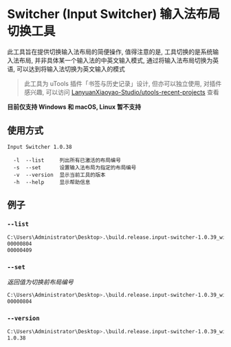 # Switcher (Input Switcher) 输入法布局切换工具
此工具旨在提供切换输入法布局的简便操作, 值得注意的是, 工具切换的是系统输入法布局, 并非具体某一个输入法的中英文输入模式, 通过将输入法布局切换为英语, 可以达到将输入法切换为英文输入的模式

> 此工具为 uTools 插件「书签与历史记录」设计, 但亦可以独立使用, 对插件感兴趣, 可以访问 [LanyuanXiaoyao-Studio/utools-recent-projects](https://github.com/LanyuanXiaoyao-Studio/utools-recent-projects) 查看

**目前仅支持 Windows 和 macOS, Linux 暂不支持**

## 使用方式
```
Input Switcher 1.0.38

  -l  --list     列出所有已激活的布局编号
  -s  --set      设置输入法布局为指定的布局编号
  -v  --version  显示当前工具的版本
  -h  --help     显示帮助信息
```

## 例子
### `--list`
```bash
C:\Users\Administrator\Desktop>.\build.release.input-switcher-1.0.39_windows_x64.exe -l
00000804
00000409
```

### `--set`
*返回值为切换前布局编号*
```bash
C:\Users\Administrator\Desktop>.\build.release.input-switcher-1.0.39_windows_x64.exe -s 00000409
00000804
```

### `--version`
```bash
C:\Users\Administrator\Desktop>.\build.release.input-switcher-1.0.39_windows_x64.exe -v
1.0.38
```
